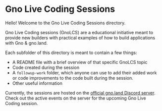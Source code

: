 # Gno Live Coding Sessions

Hello! Welcome to the Gno Live Coding Sessions directory.

Gno Live Coding sessions (GnoLCS) are a educational initiative meant to provide
new builders with practical examples of how to build applications with Gno & gno.land.

Each subfolder of this directory is meant to contain a few things:
- A README file with a brief overview of that specific GnoLCS topic 
- Code created during the session
- A `followup-work` folder, which anyone can use to add their added work or code 
improvements to the code built during the session.
- Other useful information

Currently, the sessions are hosted on the [official gno.land Discord server](https://discord.gg/S8nKUqwkPn).
Check out the active events on the server for the upcoming Gno Live Coding session.

